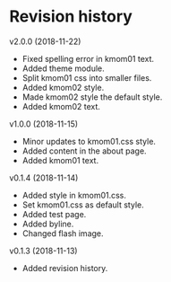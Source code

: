 Revision history
===================

v2.0.0 (2018-11-22)
* Fixed spelling error in kmom01 text.
* Added theme module.
* Split kmom01 css into smaller files.
* Added kmom02 style.
* Made kmom02 style the default style.
* Added kmom02 text.

v1.0.0 (2018-11-15)
* Minor updates to kmom01.css style.
* Added content in the about page.
* Added kmom01 text.

v0.1.4 (2018-11-14)
* Added style in kmom01.css.
* Set kmom01.css as default style.
* Added test page.
* Added byline.
* Changed flash image.

v0.1.3 (2018-11-13)

* Added revision history.